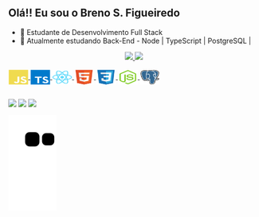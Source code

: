 ## Olá!! Eu sou o Breno S. Figueiredo
- 🔭 Estudante de Desenvolvimento Full Stack
- 🌱 Atualmente estudando Back-End - Node | TypeScript | PostgreSQL |
<div align="center">
  <a href="https://github.com/brenofigueiredoo">
  <img height="160em" src="https://github-readme-stats.vercel.app/api?username=brenofigueiredoo&show_icons=true&theme=slateorange&include_all_commits=true&count_private=true"/>
  <img height="160em" src="https://github-readme-stats.vercel.app/api/top-langs/?username=brenofigueiredoo&layout=compact&langs_count=7&theme=slateorange"/>
</div>
<div style="display: inline_block"><br>
  <img align="center" alt="Breno-Js" height="30" width="40" src="https://raw.githubusercontent.com/devicons/devicon/master/icons/javascript/javascript-plain.svg">
  <img align="center" alt="Breno-Ts" height="30" width="40" src="https://raw.githubusercontent.com/devicons/devicon/master/icons/typescript/typescript-plain.svg">
  <img align="center" alt="Breno-React" height="30" width="40" src="https://raw.githubusercontent.com/devicons/devicon/master/icons/react/react-original.svg">
  <img align="center" alt="Breno-HTML" height="30" width="40" src="https://raw.githubusercontent.com/devicons/devicon/master/icons/html5/html5-original.svg">
  <img align="center" alt="Breno-CSS" height="30" width="40" src="https://raw.githubusercontent.com/devicons/devicon/master/icons/css3/css3-original.svg">
  <img align="center" alt="Breno-Node" height="30" width="40" src="https://raw.githubusercontent.com/devicons/devicon/master/icons/nodejs/nodejs-original.svg">
  <img align="center" alt="Breno-PostgreSQL" height="30" width="40" src="https://raw.githubusercontent.com/devicons/devicon/master/icons/postgresql/postgresql-original.svg">
  
</div>
  
  ##
 
<div> 
  <a href = "mailto:brenos93@gmail.com"><img src="https://img.shields.io/badge/-Gmail-%23333?style=for-the-badge&logo=gmail&logoColor=white" target="_blank"></a>
  <a href="https://www.linkedin.com/in/brenosfigueiredo/" target="_blank"><img src="https://img.shields.io/badge/-LinkedIn-%230077B5?style=for-the-badge&logo=linkedin&logoColor=white" target="_blank"></a> 
  <a href = "https://meu-portifolio-brenofigueiredoo.vercel.app/"><img src="https://img.shields.io/badge/-Portifólio-%23333?style=for-the-badge&logoColor=white" target="_blank"></a>
  
  ![Snake animation](https://github.com/brenofigueiredoo/brenofigueiredoo/blob/output/github-contribution-grid-snake.svg)
</div>
